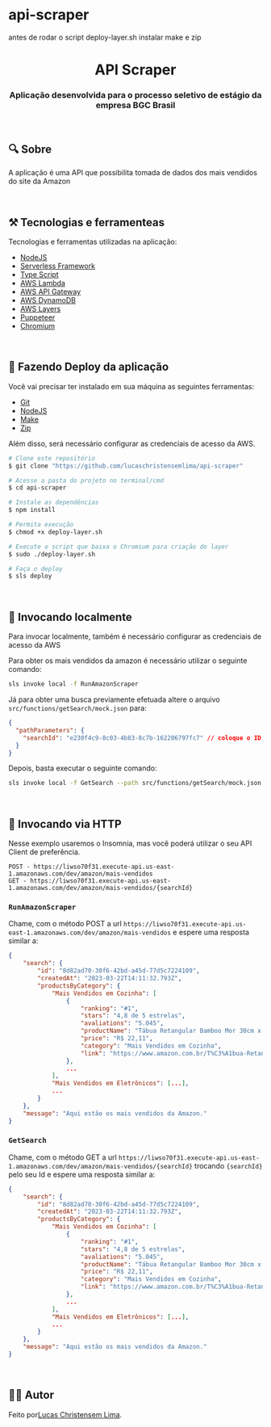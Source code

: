 # api-scraper

antes de rodar o script deploy-layer.sh instalar make e zip

<h1 align="center">API Scraper</h1>
<h3 align="center">Aplicação desenvolvida para o processo seletivo de estágio da empresa BGC Brasil</h3>

&nbsp;&nbsp;

## 🔍 Sobre

A aplicação é uma API que possibilita tomada de dados dos mais vendidos do site da Amazon

&nbsp;

## ⚒ Tecnologias e ferramenteas

Tecnologias e ferramentas utilizadas na aplicação:

- [NodeJS](https://pt-br.reactjs.org)
- [Serverless Framework](https://serverless.com/)
- [Type Script](https://www.typescriptlang.org/)
- [AWS Lambda](https://aws.amazon.com/pt/lambda/)
- [AWS API Gateway](https://aws.amazon.com/pt/api-gateway/)
- [AWS DynamoDB](https://aws.amazon.com/pt/dynamodb/)
- [AWS Layers](https://docs.aws.amazon.com/lambda/latest/dg/invocation-layers.html)
- [Puppeteer](https://pptr.dev/)
- [Chromium](https://github.com/Sparticuz/chromium)

&nbsp;

## 🚀 Fazendo Deploy da aplicação

Você vai precisar ter instalado em sua máquina as seguintes ferramentas:

- [Git](https://git-scm.com)
- [NodeJS](https://nodejs.org/en/)
- [Make](https://howtoinstall.co/pt/make)
- [Zip](https://www.tecmint.com/install-zip-and-unzip-in-linux/)

Além disso, será necessário configurar as credenciais de acesso da AWS.

```bash
# Clone este repositório
$ git clone "https://github.com/lucaschristensemlima/api-scraper"

# Acesse a pasta do projeto no terminal/cmd
$ cd api-scraper

# Instale as dependências
$ npm install

# Permita execução
$ chmod +x deploy-layer.sh

# Execute o script que baixa o Chromium para criação do layer
$ sudo ./deploy-layer.sh

# Faça o deploy
$ sls deploy
```

&nbsp;

## 🚀 Invocando localmente

Para invocar localmente, também é necessário configurar as credenciais de acesso da AWS

Para obter os mais vendidos da amazon é necessário utilizar o seguinte comando:

```bash
sls invoke local -f RunAmazonScraper
```

Já para obter uma busca previamente efetuada altere o arquivo `src/functions/getSearch/mock.json` para:

```json
{
  "pathParameters": {
    "searchId": "e230f4c9-8c03-4b83-8c7b-162206797fc7" // coloque o ID da busca desejada aqui
  }
}
```

Depois, basta executar o seguinte comando:

```bash
sls invoke local -f GetSearch --path src/functions/getSearch/mock.json
```

&nbsp;

## 🚀 Invocando via HTTP

Nesse exemplo usaremos o Insomnia, mas você poderá utilizar o seu API Client de preferência.

```
POST - https://liwso70f31.execute-api.us-east-1.amazonaws.com/dev/amazon/mais-vendidos
GET - https://liwso70f31.execute-api.us-east-1.amazonaws.com/dev/amazon/mais-vendidos/{searchId}
```

### `RunAmazonScraper`

Chame, com o método POST a url `https://liwso70f31.execute-api.us-east-1.amazonaws.com/dev/amazon/mais-vendidos` e espere uma resposta similar a:

```json
{
	"search": {
		"id": "8d82ad70-30f6-42bd-a45d-77d5c7224109",
		"createdAt": "2023-03-22T14:11:32.793Z",
		"productsByCategory": {
			"Mais Vendidos em Cozinha": [
				{
					"ranking": "#1",
					"stars": "4,8 de 5 estrelas",
					"avaliations": "5.045",
					"productName": "Tábua Retangular Bamboo Mor 30cm x 20cm",
					"price": "R$ 22,11",
					"category": "Mais Vendidos em Cozinha",
					"link": "https://www.amazon.com.br/T%C3%A1bua-Retangular-Bamboo-Mor-30cm/dp/B0778TXP77/ref=zg-bs_kitchen_sccl_1/143-7557287-1254169?pd_rd_w=YhQMg&content-id=amzn1.sym.b84c4b85-d0b6-44ab-b250-acbd7d0f923e&pf_rd_p=b84c4b85-d0b6-44ab-b250-acbd7d0f923e&pf_rd_r=WMYAGM2ZWYM0YCJBN3M9&pd_rd_wg=OfzGs&pd_rd_r=61d8b6c3-4c95-4df0-bb2e-2aafb43b2af0&pd_rd_i=B0778TXP77&psc=1"
				},
				...
			],
			"Mais Vendidos em Eletrônicos": [...],
            ...
		}
	},
	"message": "Aqui estão os mais vendidos da Amazon."
}
```

### `GetSearch`

Chame, com o método GET a url `https://liwso70f31.execute-api.us-east-1.amazonaws.com/dev/amazon/mais-vendidos/{searchId}` trocando `{searchId}` pelo seu Id e espere uma resposta similar a:

```json
{
	"search": {
		"id": "8d82ad70-30f6-42bd-a45d-77d5c7224109",
		"createdAt": "2023-03-22T14:11:32.793Z",
		"productsByCategory": {
			"Mais Vendidos em Cozinha": [
				{
					"ranking": "#1",
					"stars": "4,8 de 5 estrelas",
					"avaliations": "5.045",
					"productName": "Tábua Retangular Bamboo Mor 30cm x 20cm",
					"price": "R$ 22,11",
					"category": "Mais Vendidos em Cozinha",
					"link": "https://www.amazon.com.br/T%C3%A1bua-Retangular-Bamboo-Mor-30cm/dp/B0778TXP77/ref=zg-bs_kitchen_sccl_1/143-7557287-1254169?pd_rd_w=YhQMg&content-id=amzn1.sym.b84c4b85-d0b6-44ab-b250-acbd7d0f923e&pf_rd_p=b84c4b85-d0b6-44ab-b250-acbd7d0f923e&pf_rd_r=WMYAGM2ZWYM0YCJBN3M9&pd_rd_wg=OfzGs&pd_rd_r=61d8b6c3-4c95-4df0-bb2e-2aafb43b2af0&pd_rd_i=B0778TXP77&psc=1"
				},
				...
			],
			"Mais Vendidos em Eletrônicos": [...],
            ...
		}
	},
	"message": "Aqui estão os mais vendidos da Amazon."
}
```

&nbsp;

## 👩‍💻 Autor

Feito por[Lucas Christensem Lima](https://www.linkedin.com/in/lucaschristensem/).
